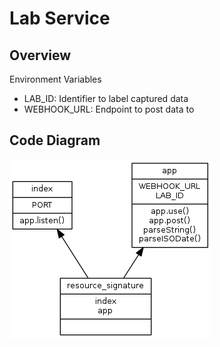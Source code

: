 # Lab Service


## Overview

Environment Variables
* LAB_ID: Identifier to label captured data
* WEBHOOK_URL:  Endpoint to post data to


## Code Diagram

![lab-service](https://github.com/rosera/lab-datastore/blob/master/images/resource-signature.png "code overview")
